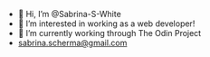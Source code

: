- 👋 Hi, I’m @Sabrina-S-White
- 👀 I’m interested in working as a web developer! 
- 🌱 I’m currently working through The Odin Project
- sabrina.scherma@gmail.com
